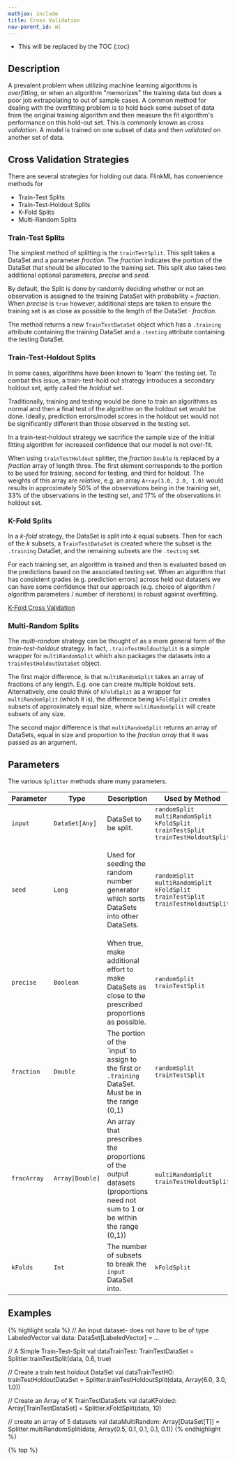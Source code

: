 ```yaml
---
mathjax: include
title: Cross Validation
nav-parent_id: ml
---
```

<!--
Licensed to the Apache Software Foundation (ASF) under one
or more contributor license agreements.  See the NOTICE file
distributed with this work for additional information
regarding copyright ownership.  The ASF licenses this file
to you under the Apache License, Version 2.0 (the
"License"); you may not use this file except in compliance
with the License.  You may obtain a copy of the License at

  http://www.apache.org/licenses/LICENSE-2.0

Unless required by applicable law or agreed to in writing,
software distributed under the License is distributed on an
"AS IS" BASIS, WITHOUT WARRANTIES OR CONDITIONS OF ANY
KIND, either express or implied.  See the License for the
specific language governing permissions and limitations
under the License.
-->

* This will be replaced by the TOC
{:toc}

## Description

 A prevalent problem when utilizing machine learning algorithms is *overfitting*, or when an algorithm "memorizes" the training data but does a poor job extrapolating to out of sample cases. A common method for dealing with the overfitting problem is to hold back some subset of data from the original training algorithm and then measure the fit algorithm's performance on this hold-out set. This is commonly known as *cross validation*.  A model is trained on one subset of data and then *validated* on another set of data.

## Cross Validation Strategies

There are several strategies for holding out data. FlinkML has convenience methods for
- Train-Test Splits
- Train-Test-Holdout Splits
- K-Fold Splits
- Multi-Random Splits

### Train-Test Splits

The simplest method of splitting is the `trainTestSplit`. This split takes a DataSet and a parameter *fraction*.  The *fraction* indicates the portion of the DataSet that should be allocated to the training set. This split also takes two additional optional parameters, *precise* and *seed*.  

By default, the Split is done by randomly deciding whether or not an observation is assigned to the training DataSet with probability = *fraction*.  When *precise* is `true` however, additional steps are taken to ensure the training set is as close as possible to the length of the DataSet  $\cdot$ *fraction*.

The method returns a new `TrainTestDataSet` object which has a `.training` attribute containing the training DataSet and a `.testing` attribute containing the testing DataSet.


### Train-Test-Holdout Splits

In some cases, algorithms have been known to 'learn' the testing set.  To combat this issue, a train-test-hold out strategy introduces a secondary holdout set, aptly called the *holdout* set.

Traditionally, training and testing would be done to train an algorithms as normal and then a final test of the algorithm on the holdout set would be done.  Ideally, prediction errors/model scores in the holdout set would not be significantly different than those observed in the testing set.

In a train-test-holdout strategy we sacrifice the sample size of the initial fitting algorithm for increased confidence that our model is not over-fit.

When using `trainTestHoldout` splitter, the *fraction* `Double` is replaced by a *fraction* array of length three. The first element corresponds to the portion to be used for training, second for testing, and third for holdout.  The weights of this array are *relative*, e.g. an array `Array(3.0, 2.0, 1.0)` would results in approximately 50% of the observations being in the training set, 33% of the observations in the testing set, and 17% of the observations in holdout set.

### K-Fold Splits

In a *k-fold* strategy, the DataSet is split into *k* equal subsets. Then for each of the *k* subsets, a `TrainTestDataSet` is created where the subset is the `.training` DataSet, and the remaining subsets are the `.testing` set.

For each training set, an algorithm is trained and then is evaluated based on the predictions based on the associated testing set. When an algorithm that has consistent grades (e.g. prediction errors) across held out datasets we can have some confidence that our approach (e.g. choice of algorithm / algorithm parameters / number of iterations) is robust against overfitting.

<a href="https://en.wikipedia.org/wiki/Cross-validation_(statistics)#k-fold_cross-validation">K-Fold Cross Validation</a>

### Multi-Random Splits

The *multi-random* strategy can be thought of as a more general form of the *train-test-holdout* strategy. In fact, `.trainTestHoldoutSplit` is a simple wrapper for `multiRandomSplit` which also packages the datasets into a `trainTestHoldoutDataSet` object.

The first major difference, is that `multiRandomSplit` takes an array of fractions of any length. E.g. one can create multiple holdout sets.  Alternatively, one could think of `kFoldSplit` as a wrapper for `multiRandomSplit` (which it is), the difference being `kFoldSplit` creates subsets of approximately equal size, where `multiRandomSplit` will create subsets of any size.

The second major difference is that `multiRandomSplit` returns an array of DataSets, equal in size and proportion to the *fraction array* that it was passed as an argument.

## Parameters

The various `Splitter` methods share many parameters.

 <table class="table table-bordered">
  <thead>
    <tr>
      <th class="text-left" style="width: 20%">Parameter</th>
      <th class="text-center">Type</th>
      <th class="text-center">Description</th>
      <th class="text-right">Used by Method</th>
    </tr>
  </thead>

  <tbody>
    <tr>
      <td><code>input</code></td>
      <td><code>DataSet[Any]</code></td>
      <td>DataSet to be split.</td>
      <td>
      <code>randomSplit</code><br>
      <code>multiRandomSplit</code><br>
      <code>kFoldSplit</code><br>
      <code>trainTestSplit</code><br>
      <code>trainTestHoldoutSplit</code>
      </td>
    </tr>
    <tr>
      <td><code>seed</code></td>
      <td><code>Long</code></td>
      <td>
        <p>
          Used for seeding the random number generator which sorts DataSets into other DataSets.
        </p>
      </td>
      <td>
      <code>randomSplit</code><br>
      <code>multiRandomSplit</code><br>
      <code>kFoldSplit</code><br>
      <code>trainTestSplit</code><br>
      <code>trainTestHoldoutSplit</code>
      </td>
    </tr>
    <tr>
      <td><code>precise</code></td>
      <td><code>Boolean</code></td>
      <td>When true, make additional effort to make DataSets as close to the prescribed proportions as possible.</td>
      <td>
      <code>randomSplit</code><br>
      <code>trainTestSplit</code>
      </td>
    </tr>
    <tr>
      <td><code>fraction</code></td>
      <td><code>Double</code></td>
      <td>The portion of the `input` to assign to the first or <code>.training</code> DataSet. Must be in the range (0,1)</td>
      <td><code>randomSplit</code><br>
        <code>trainTestSplit</code>
      </td>
    </tr>
    <tr>
      <td><code>fracArray</code></td>
      <td><code>Array[Double]</code></td>
      <td>An array that prescribes the proportions of the output datasets (proportions need not sum to 1 or be within the range (0,1))</td>
      <td>
      <code>multiRandomSplit</code><br>
      <code>trainTestHoldoutSplit</code>
      </td>
    </tr>
    <tr>
      <td><code>kFolds</code></td>
      <td><code>Int</code></td>
      <td>The number of subsets to break the <code>input</code> DataSet into.</td>
      <td><code>kFoldSplit</code></td>
      </tr>

  </tbody>
</table>

## Examples

{% highlight scala %}
// An input dataset- does not have to be of type LabeledVector
val data: DataSet[LabeledVector] = ...

// A Simple Train-Test-Split
val dataTrainTest: TrainTestDataSet = Splitter.trainTestSplit(data, 0.6, true)

// Create a train test holdout DataSet
val dataTrainTestHO: trainTestHoldoutDataSet = Splitter.trainTestHoldoutSplit(data, Array(6.0, 3.0, 1.0))

// Create an Array of K TrainTestDataSets
val dataKFolded: Array[TrainTestDataSet] =  Splitter.kFoldSplit(data, 10)

// create an array of 5 datasets
val dataMultiRandom: Array[DataSet[T]] = Splitter.multiRandomSplit(data, Array(0.5, 0.1, 0.1, 0.1, 0.1))
{% endhighlight %}

{% top %}
